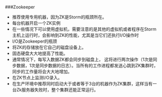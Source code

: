 ###Zookeeper

 - 推荐使用专用机器，因为ZK是Storm的瓶颈所在。
  - 每台机器开启一个ZK实例
  - 在一些情况下可以使用虚拟机，需要注意的是其他的虚拟机或者程序在Storm主机上运行时，会影响到ZK的性能，尤其是当它们还执行I/O操作时
 - I/O是Zookeeper的瓶颈
  - 将ZK的存储放在它自己的磁盘设备上。
  - 固态硬盘大大地提高了性能。
  - 通常情况下，每写入数据ZK都会同步到磁盘上， 这将进行两次操作（1次是同步数据，1次是同步数据的日志）。当所有的工作进程都发送心跳到ZK集群时，同步的工作量将会大大地增加。
  - 在ZK节点上监测I/O录入。
 - 在生产环境中推荐同时启动大于或者等于3台的机器作为ZK集群，这样当有一台Zk服务器失败时，整个集群还能正常运行。